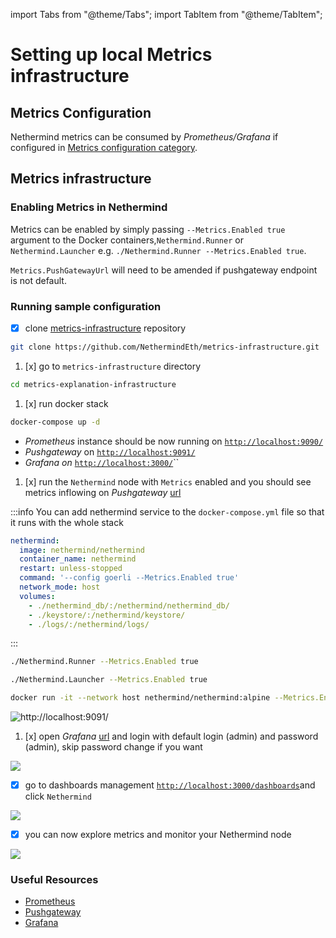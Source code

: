 import Tabs from "@theme/Tabs";
import TabItem from "@theme/TabItem";

# Setting up local Metrics infrastructure

## Metrics Configuration

Nethermind metrics can be consumed by _Prometheus/Grafana_ if configured
in [Metrics configuration category](../../fundamentals/04-configuration/metrics.md).

## Metrics infrastructure

### Enabling Metrics in Nethermind

Metrics can be enabled by simply passing `--Metrics.Enabled true` argument to the Docker containers,`Nethermind.Runner`
or `Nethermind.Launcher`  e.g. `./Nethermind.Runner --Metrics.Enabled true`.

`Metrics.PushGatewayUrl` will need to be amended if pushgateway endpoint is not default.

### Running sample configuration

* [x] clone [metrics-infrastructure](https://github.com/NethermindEth/metrics-infrastructure) repository

```bash
git clone https://github.com/NethermindEth/metrics-infrastructure.git
```

1. [x] go to `metrics-infrastructure` directory

```bash
cd metrics-explanation-infrastructure
```

1. [x] run docker stack

```bash
docker-compose up -d
```

* _Prometheus_ instance should be now running on [`http://localhost:9090/`](http://localhost:9090/)
* _Pushgateway_ on [`http://localhost:9091/`](http://localhost:9091/)
* _Grafana on_ [`http://localhost:3000/`](http://localhost:3000/)\`\`

1. [x] run the `Nethermind` node with `Metrics` enabled and you should see metrics inflowing on
   _Pushgateway_ [url](http://localhost:9091/)

:::info
You can add nethermind service to the `docker-compose.yml` file so that it runs with the whole stack

```yaml
nethermind:
  image: nethermind/nethermind
  container_name: nethermind
  restart: unless-stopped
  command: '--config goerli --Metrics.Enabled true'
  network_mode: host
  volumes:
    - ./nethermind_db/:/nethermind/nethermind_db/
    - ./keystore/:/nethermind/keystore/
    - ./logs/:/nethermind/logs/
```

:::

<Tabs>
<TabItem value="Runner" label="Runner">

```bash
./Nethermind.Runner --Metrics.Enabled true
```

</TabItem>
<TabItem value="Launcher" label="Launcher">

```bash
./Nethermind.Launcher --Metrics.Enabled true
```

</TabItem>
<TabItem value="Docker" label="Docker">

```bash
docker run -it --network host nethermind/nethermind:alpine --Metrics.Enabled
```

</TabItem>
</Tabs>

![http://localhost:9091/](https://nethermind.readthedocs.io/en/latest/_images/pushgateway.png)

1. [x] open _Grafana_ [url](http://localhost:3000) and login with default login \(admin\) and password \(admin\), skip
   password change if you want

![](/img/image(28).png)

* [x] go to dashboards management [`http://localhost:3000/dashboards`](http://localhost:3000/dashboards)and
  click `Nethermind`

![](/img/image(26).png)

* [x] you can now explore metrics and monitor your Nethermind node

![](/img/image(29).png)

### Useful Resources

- [Prometheus](https://github.com/prometheus/prometheus)
- [Pushgateway](https://github.com/prometheus/pushgateway)
- [Grafana](https://github.com/grafana/grafana)

